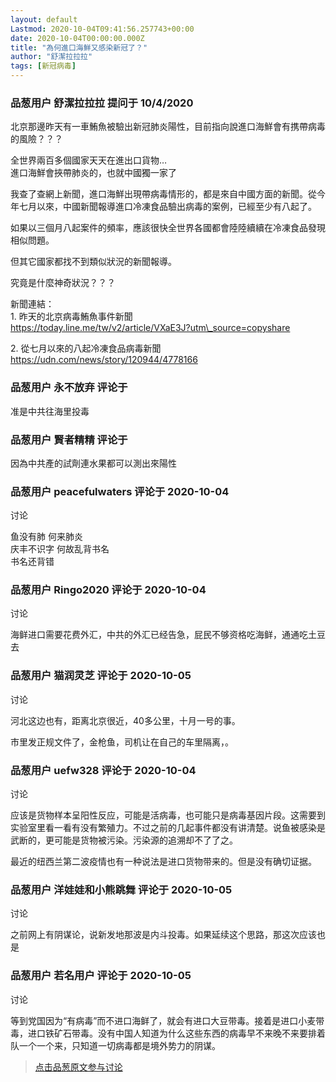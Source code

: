 ```yaml
---
layout: default
Lastmod: 2020-10-04T09:41:56.257743+00:00
date: 2020-10-04T00:00:00.000Z
title: "為何進口海鮮又感染新冠了？"
author: "舒潔拉拉拉"
tags: [新冠病毒]
---
```



### 品葱用户 **舒潔拉拉拉** 提问于 10/4/2020
    
北京那邊昨天有一車鮪魚被驗出新冠肺炎陽性，目前指向說進口海鮮會有携帶病毒的風險？？？  
  
  
全世界兩百多個國家天天在進出口貨物…  
進口海鮮會挾帶肺炎的，也就中國獨一家了  
  
我查了查網上新聞，進口海鮮出現帶病毒情形的，都是來自中國方面的新聞。從今年七月以來，中國新聞報導進口冷凍食品驗出病毒的案例，已經至少有八起了。  
  
如果以三個月八起案件的頻率，應該很快全世界各國都會陸陸續續在冷凍食品發現相似問題。  
  
但其它國家都找不到類似狀況的新聞報導。  
  
究竟是什麼神奇狀況？？？  
  
  
  
新聞連結：  
1\. 昨天的北京病毒鮪魚事件新聞  
https://today.line.me/tw/v2/article/VXaE3J?utm\_source=copyshare  
  
2\. 從七月以來的八起冷凍食品病毒新聞  
https://udn.com/news/story/120944/4778166
    
                

### 品葱用户 **永不放弃** 评论于 
        
准是中共往海里投毒
        
                

### 品葱用户 **賢者精精** 评论于 
        
因為中共產的試劑連水果都可以測出來陽性
        
                

### 品葱用户 **peacefulwaters** 评论于 2020-10-04
讨论

        
鱼没有肺 何来肺炎  
庆丰不识字 何故乱背书名  
书名还背错
        
                

### 品葱用户 **Ringo2020** 评论于 2020-10-04
讨论

        
海鲜进口需要花费外汇，中共的外汇已经告急，屁民不够资格吃海鲜，通通吃土豆去
        
                

### 品葱用户 **猫润灵芝** 评论于 2020-10-05
讨论

        
河北这边也有，距离北京很近，40多公里，十月一号的事。  
  
市里发正规文件了，金枪鱼，司机让在自己的车里隔离，。
        
                

### 品葱用户 **uefw328** 评论于 2020-10-04
讨论

        
应该是货物样本呈阳性反应，可能是活病毒，也可能只是病毒基因片段。这需要到实验室里看一看有没有繁殖力。不过之前的几起事件都没有讲清楚。说鱼被感染是武断的，更可能是货物被污染。污染源的追溯却不了了之。  
  
最近的纽西兰第二波疫情也有一种说法是进口货物带来的。但是没有确切证据。
        
                

### 品葱用户 **洋娃娃和小熊跳舞** 评论于 2020-10-05
讨论

        
之前网上有阴谋论，说新发地那波是内斗投毒。如果延续这个思路，那这次应该也是
        
                

### 品葱用户 **若名用户** 评论于 2020-10-05
讨论

        
等到党国因为“有病毒”而不进口海鲜了，就会有进口大豆带毒。接着是进口小麦带毒，进口铁矿石带毒。没有中国人知道为什么这些东西的病毒早不来晚不来要排着队一个一个来，只知道一切病毒都是境外势力的阴谋。
        
                





> [点击品葱原文参与讨论](https://pincong.rocks/question/31757)

